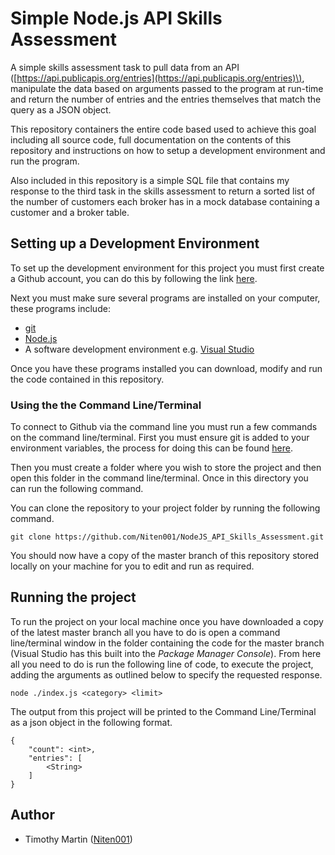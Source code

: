 # Simple Node.js API Skills Assessment 

A simple skills assessment task to pull data from an API \([https://api.publicapis.org/entries](https://api.publicapis.org/entries)\), manipulate the data based on arguments passed to the program at run-time and return the number of entries and the entries themselves that match the query as a JSON object.

This repository containers the entire code based used to achieve this goal including all source code, full documentation on the contents of this repository and instructions on how to setup a development environment and run the program.

Also included in this repository is a simple SQL file that contains my response to the third task in the skills assessment to return a sorted list of the number of customers each broker has in a mock database containing a customer and a broker table.

## Setting up a Development Environment

To set up the development environment for this project you must first create a Github account, you can do this by following the link [here](https://github.com/signup).

Next you must make sure several programs are installed on your computer, these programs include:
- [git](https://git-scm.com/downloads)
- [Node.js](https://nodejs.org/)
- A software development environment e.g. [Visual Studio](https://visualstudio.microsoft.com/thank-you-downloading-visual-studio/?sku=Community&rel=16)

Once you have these programs installed you can download, modify and run the code contained in this repository.

### Using the the Command Line/Terminal

To connect to Github via the command line you must run a few commands on the command line/terminal. First you must ensure git is added to your environment variables, the process for doing this can be found [here](https://docs.alfresco.com/4.2/tasks/fot-addpath.html).

Then you must create a folder where you wish to store the project and then open this folder in the command line/terminal. Once in this directory you can run the following command.

You can clone the repository to your project folder by running the following command.
```
git clone https://github.com/Niten001/NodeJS_API_Skills_Assessment.git
```
You should now have a copy of the master branch of this repository stored locally on your machine for you to edit and run as required.

## Running the project

To run the project on your local machine once you have downloaded a copy of the latest master branch all you have to do is open a command line/terminal window in the folder containing the code for the master branch (Visual Studio has this built into the *Package Manager Console*). From here all you need to do is run the following line of code, to execute the project, adding the arguments as outlined below to specify the requested response.
```
node ./index.js <category> <limit>
```
The output from this project will be printed to the Command Line/Terminal as a json object in the following format.
```
{
    "count": <int>,
    "entries": [
        <String>
    ]
}
```

## Author
- Timothy Martin \([Niten001](https://github.com/Niten001)\)
